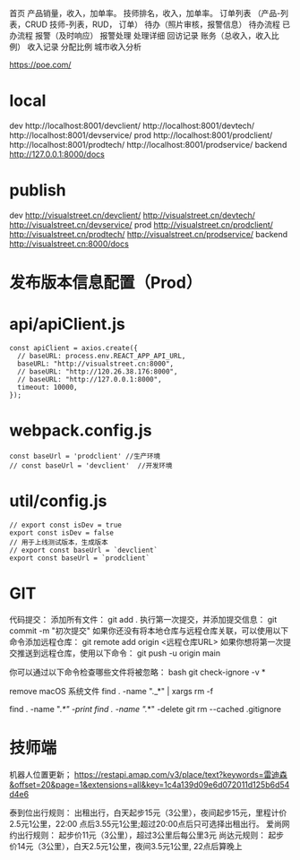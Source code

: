 首页
  产品销量，收入，加单率。
  技师排名，收入，加单率。
  订单列表
（产品-列表，CRUD  技师-列表，RUD， 订单）
待办（照片审核，报警信息）
  待办流程
  已办流程
报警（及时响应）
  报警处理
  处理详细
  回访记录
账务（总收入，收入比例）
  收入记录
  分配比例
  城市收入分析


https://poe.com/

# local
dev
http://localhost:8001/devclient/
http://localhost:8001/devtech/
http://localhost:8001/devservice/
prod
http://localhost:8001/prodclient/
http://localhost:8001/prodtech/
http://localhost:8001/prodservice/
backend
http://127.0.0.1:8000/docs

# publish
dev
http://visualstreet.cn/devclient/
http://visualstreet.cn/devtech/
http://visualstreet.cn/devservice/
prod
http://visualstreet.cn/prodclient/
http://visualstreet.cn/prodtech/
http://visualstreet.cn/prodservice/
backend
http://visualstreet.cn:8000/docs

# 发布版本信息配置（Prod）
  # api/apiClient.js
    const apiClient = axios.create({
      // baseURL: process.env.REACT_APP_API_URL,
      baseURL: "http://visualstreet.cn:8000",
      // baseURL: "http://120.26.38.176:8000",
      // baseURL: "http://127.0.0.1:8000",
      timeout: 10000,
    });
  # webpack.config.js
    const baseUrl = 'prodclient' //生产环境
    // const baseUrl = 'devclient'  //开发环境
  # util/config.js
    // export const isDev = true
    export const isDev = false
    // 用于上线测试版本，生成版本
    // export const baseUrl = `devclient`
    export const baseUrl = `prodclient`


# GIT 
  代码提交：
    添加所有文件：
    git add .
    执行第一次提交，并添加提交信息：
    git commit -m "初次提交"
    如果你还没有将本地仓库与远程仓库关联，可以使用以下命令添加远程仓库：
    git remote add origin <远程仓库URL>
    如果你想将第一次提交推送到远程仓库，使用以下命令：
    git push -u origin main

  你可以通过以下命令检查哪些文件将被忽略：
  bash
  git check-ignore -v *

remove macOS 系统文件
find .  -name "._*" | xargs rm -f

find . -name "._*" -print
find . -name "._*" -delete
git rm --cached .gitignore

# 技师端
机器人位置更新；
https://restapi.amap.com/v3/place/text?keywords=雷迪森&offset=20&page=1&extensions=all&key=1c4a139d09e6d072011d125b6d54d4e6


泰到位出行规则：
出租出行，白天起步15元（3公里），夜间起步15元，里程计价2.5元1公里，22:00 点后3.55元1公里;超过20:00点后只可选择出租出行。
爱尚网约出行规则：
起步价11元（3公里），超过3公里后每公里3元
尚达元规则：
起步价14元（3公里），白天2.5元1公里，夜间3.5元1公里, 22点后算晚上